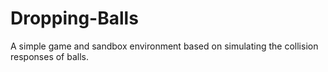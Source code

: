# Dropping-Balls
A simple game and sandbox environment based on simulating the collision responses of balls.
